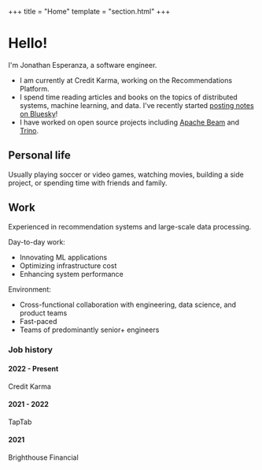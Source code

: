 +++
title = "Home"
template = "section.html"
+++

# Hello!
I'm Jonathan Esperanza, a software engineer.
* I am currently at Credit Karma, working on the Recommendations Platform.
* I spend time reading articles and books on the topics of distributed systems, machine learning, and data. I've recently started [posting notes on Bluesky](https://bsky.app/profile/jonathanesperanza.com)!
* I have worked on open source projects including [Apache Beam](https://beam.apache.org/) and [Trino](https://trino.io/).

## Personal life
Usually playing soccer or video games, watching movies, building a side project, or spending time with friends and family.

## Work
Experienced in recommendation systems and large-scale data processing. 

Day-to-day work:
- Innovating ML applications
- Optimizing infrastructure cost
- Enhancing system performance

Environment:
- Cross-functional collaboration with engineering, data science, and product teams
- Fast-paced
- Teams of predominantly senior+ engineers

### Job history
#### 2022 - Present
Credit Karma

#### 2021 - 2022
TapTab

#### 2021
Brighthouse Financial
